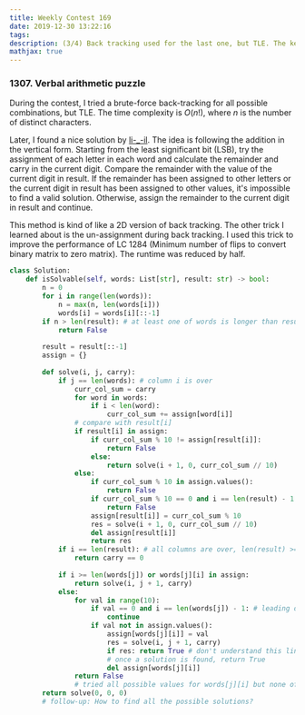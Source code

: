 ```yaml
---
title: Weekly Contest 169
date: 2019-12-30 13:22:16
tags:
description: (3/4) Back tracking used for the last one, but TLE. The key is starting the assignment from the least significant digit.
mathjax: true
---
```


### 1307. Verbal arithmetic puzzle

During the contest, I tried a brute-force back-tracking for all possible combinations, but TLE. The time complexity is $O(n!)$, where $n$ is the number of distinct characters. 

Later, I found a nice solution by [li-_-il](https://leetcode.com/problems/verbal-arithmetic-puzzle/discuss/463886/python-backtracking-efficient-column-wise-w-explanation/417569). The idea is following the addition in the vertical form. Starting from the least significant bit (LSB), try the assignment of each letter in each word and calculate the remainder and carry in the current digit. Compare the remainder with the value of the current digit in result. If the remainder has been assigned to other letters or the current digit in result has been assigned to other values, it's impossible to find a valid solution. Otherwise, assign the remainder to the current digit in result and continue.

This method is kind of like a 2D version of back tracking. The other trick I learned about is the un-assignment during back tracking. I used this trick to improve the performance of LC 1284 (Minimum number of flips to convert binary matrix to zero matrix). The runtime was reduced by half. 

```python
class Solution:
    def isSolvable(self, words: List[str], result: str) -> bool:
        n = 0
        for i in range(len(words)):
            n = max(n, len(words[i]))
            words[i] = words[i][::-1]
        if n > len(result): # at least one of words is longer than result. 
            return False 
        
        result = result[::-1]
        assign = {}
        
        def solve(i, j, carry):
            if j == len(words): # column i is over
                curr_col_sum = carry
                for word in words:
                    if i < len(word):
                        curr_col_sum += assign[word[i]]
                # compare with result[i]
                if result[i] in assign:
                    if curr_col_sum % 10 != assign[result[i]]:
                        return False
                    else:
                        return solve(i + 1, 0, curr_col_sum // 10)
                else:
                    if curr_col_sum % 10 in assign.values():
                        return False
                    if curr_col_sum % 10 == 0 and i == len(result) - 1:
                        return False
                    assign[result[i]] = curr_col_sum % 10
                    res = solve(i + 1, 0, curr_col_sum // 10)
                    del assign[result[i]]
                    return res
            if i == len(result): # all columns are over, len(result) >= n
                return carry == 0
            
            if i >= len(words[j]) or words[j][i] in assign:
                return solve(i, j + 1, carry)
            else:
                for val in range(10):
                    if val == 0 and i == len(words[j]) - 1: # leading digit of words[j]
                        continue
                    if val not in assign.values():
                        assign[words[j][i]] = val
                        res = solve(i, j + 1, carry)
                        if res: return True # don't understand this line
                        # once a solution is found, return True
                        del assign[words[j][i]]
                return False 
            	# tried all possible values for words[j][i] but none of them works
        return solve(0, 0, 0)
        # follow-up: How to find all the possible solutions?
```

